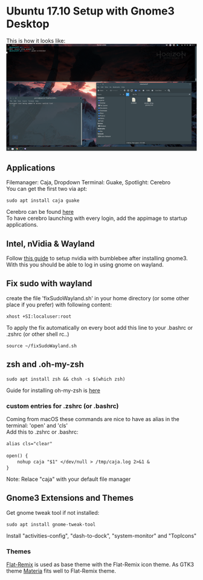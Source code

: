 # Ubuntu 17.10 Setup with Gnome3 Desktop  

This is how it looks like:  
![desktop-preview](screenshots/desktop.png)

## Applications
Filemanager: Caja, Dropdown Terminal: Guake, Spotlight: Cerebro  
You can get the first two via apt:  
```
sudo apt install caja guake
```
Cerebro can be found [here](https://cerebroapp.com/)  
To have cerebro launching with every login, add the appimage to startup applications.

## Intel, nVidia & Wayland  
Follow [this guide](https://www.pcsuggest.com/nvidia-optimus-ubuntu/) to setup nvidia with bumblebee after installing gnome3.  
With this you should be able to log in using gnome on wayland.  

## Fix sudo with wayland
create the file 'fixSudoWayland.sh' in your home directory (or some other place if you prefer) with following content:  
```
xhost +SI:localuser:root
```
To apply the fix automatically on every boot add this line to your .bashrc or .zshrc (or other shell rc..)
```
source ~/fixSudoWayland.sh
```

## zsh and .oh-my-zsh
```
sudo apt install zsh && chsh -s $(which zsh)
```
Guide for installing oh-my-zsh is [here](https://github.com/robbyrussell/oh-my-zsh)  

### custom entries for .zshrc (or .bashrc)
Coming from macOS these commands are nice to have as alias in the terminal: 'open' and 'cls'  
Add this to .zshrc or .bashrc:
```
alias cls="clear"

open() { 
	nohup caja "$1" </dev/null > /tmp/caja.log 2>&1 & 
} 
```
Note: Relace "caja" with your default file manager

## Gnome3 Extensions and Themes
Get gnome tweak tool if not installed:
```
sudo apt install gnome-tweak-tool
```
Install "activities-config", "dash-to-dock", "system-monitor" and "TopIcons"  

### Themes
[Flat-Remix](https://github.com/daniruiz/Flat-Remix-GNOME-theme) is used as base theme with the Flat-Remix icon theme. As GTK3 theme [Materia](https://github.com/nana-4/materia-theme) fits well to Flat-Remix theme. 